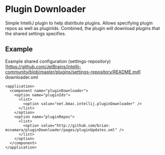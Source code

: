 # Plugin Downloader

Simple IntelliJ plugin to help distribute plugins. Allows specifying plugin repos as well as pluginIds. Combined, the plugin
will download plugins that the shared settings specifies.

## Example

Example shared configuration (settings-repository)[https://github.com/JetBrains/intellij-community/blob/master/plugins/settings-repository/README.md] downloader.xml
```
<application>
  <component name="pluginDownloader">
    <option name="pluginIds">
      <list>
        <option value="net.bmac.intellij.pluginDownloader" />
      </list>
    </option>
    <option name="pluginRepos">
      <list>
        <option value="http://github.com/brian-mcnamara/pluginDownloader/pages/pluginUpdates.xml" />
      </list>
    </option>
  </component>
</application>
```

